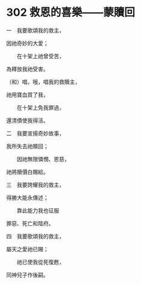# 302 救恩的喜樂——蒙贖回

一　我要歌頌我的救主，

因祂奇妙的大愛；

　　在十架上祂曾受苦，

為釋放我祂受害。

（和）唱，哦，唱我的救贖主，

祂用寶血買了我，

　　在十架上免我罪過，

還清債使我得活。

二　我要宣揚奇妙故事，

我所失去祂贖回；

　　因祂無限憐憫、恩慈，

祂將贖價白賜給。

三　我要誇耀我的救主，

得勝大能永傳述；

　　靠此能力我也征服

罪惡、死亡和陰府。

四　我要歌頌我的救主，

屬天之愛祂已賜；

　　祂已使我從死復甦，

同神兒子作後嗣。

